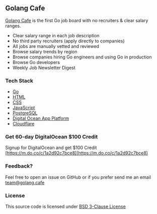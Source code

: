## Golang Cafe

[Golang Cafe](https://golang.cafe) is the first Go job board with no recruiters & clear salary ranges.

- Clear salary range in each job description
- No third party recruiters (apply directly to companies)
- All jobs are manually vetted and reviewed
- Browse salary trends by region
- Browse companies hiring Go engineers and using Go in production
- Browse Go developers
- Weekly Job Newsletter Digest

### Tech Stack

- [Go](https://golang.org)
- [HTML](https://www.w3.org/html/)
- [CSS](https://developer.mozilla.org/en-US/docs/Web/CSS)
- [JavaScript](https://developer.mozilla.org/en-US/docs/Web/JavaScript)
- [PostgreSQL](https://www.postgresql.org)
- [Digital Ocean App Platform](https://www.digitalocean.com/products/app-platform/)
- [Cloudflare](https://cloudflare.com)

### Get 60-day DigitalOcean $100 Credit

Signup for DigitalOcean and get $100 Credit [https://m.do.co/c/1a2d92c7bce8](https://m.do.co/c/1a2d92c7bce8)

### Feedback?

Feel free to open an issue on GitHub or if you prefer send me an email [team@golang.cafe](mailto:team@golang.cafe)

### License

This source code is licensed under [BSD 3-Clause License](LICENSE.txt) 
